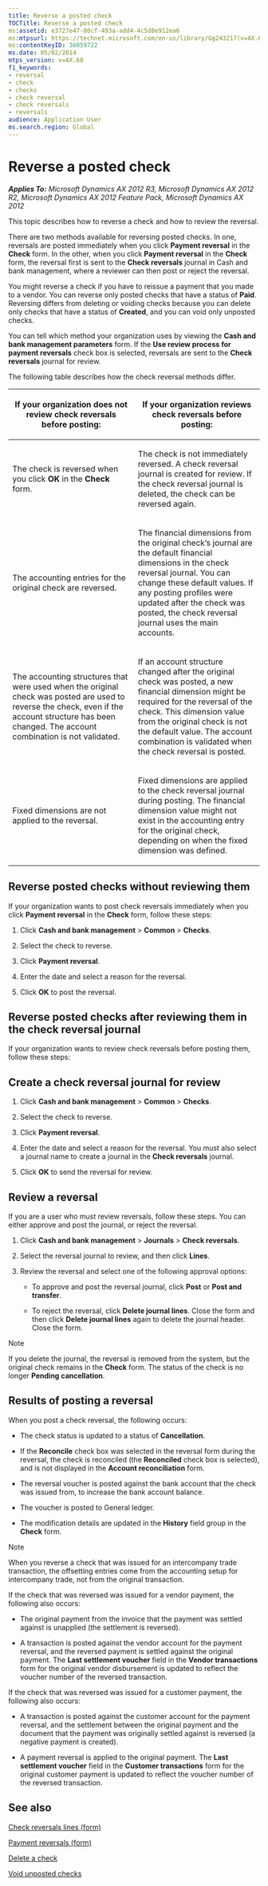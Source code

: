 ```yaml
---
title: Reverse a posted check
TOCTitle: Reverse a posted check
ms:assetid: e3727e47-80cf-493a-add4-4c5d8e912ea6
ms:mtpsurl: https://technet.microsoft.com/en-us/library/Gg243217(v=AX.60)
ms:contentKeyID: 36059722
ms.date: 05/02/2014
mtps_version: v=AX.60
f1_keywords:
- reversal
- check
- checks
- check reversal
- check reversals
- reversals
audience: Application User
ms.search.region: Global
---
```


# Reverse a posted check 


_**Applies To:** Microsoft Dynamics AX 2012 R3, Microsoft Dynamics AX 2012 R2, Microsoft Dynamics AX 2012 Feature Pack, Microsoft Dynamics AX 2012_

This topic describes how to reverse a check and how to review the reversal.

There are two methods available for reversing posted checks. In one, reversals are posted immediately when you click **Payment reversal** in the **Check** form. In the other, when you click **Payment reversal** in the **Check** form, the reversal first is sent to the **Check reversals** journal in Cash and bank management, where a reviewer can then post or reject the reversal.

You might reverse a check if you have to reissue a payment that you made to a vendor. You can reverse only posted checks that have a status of **Paid**. Reversing differs from deleting or voiding checks because you can delete only checks that have a status of **Created**, and you can void only unposted checks.

You can tell which method your organization uses by viewing the **Cash and bank management parameters** form. If the **Use review process for payment reversals** check box is selected, reversals are sent to the **Check reversals** journal for review.

The following table describes how the check reversal methods differ.

<table>
<colgroup>
<col style="width: 50%" />
<col style="width: 50%" />
</colgroup>
<thead>
<tr class="header">
<th><p>If your organization does not review check reversals before posting:</p></th>
<th><p>If your organization reviews check reversals before posting:</p></th>
</tr>
</thead>
<tbody>
<tr class="odd">
<td><p>The check is reversed when you click <strong>OK</strong> in the <strong>Check</strong> form.</p></td>
<td><p>The check is not immediately reversed. A check reversal journal is created for review. If the check reversal journal is deleted, the check can be reversed again.</p></td>
</tr>
<tr class="even">
<td><p>The accounting entries for the original check are reversed.</p></td>
<td><p>The financial dimensions from the original check’s journal are the default financial dimensions in the check reversal journal. You can change these default values. If any posting profiles were updated after the check was posted, the check reversal journal uses the main accounts.</p></td>
</tr>
<tr class="odd">
<td><p>The accounting structures that were used when the original check was posted are used to reverse the check, even if the account structure has been changed. The account combination is not validated.</p></td>
<td><p>If an account structure changed after the original check was posted, a new financial dimension might be required for the reversal of the check. This dimension value from the original check is not the default value. The account combination is validated when the check reversal is posted.</p></td>
</tr>
<tr class="even">
<td><p>Fixed dimensions are not applied to the reversal.</p></td>
<td><p>Fixed dimensions are applied to the check reversal journal during posting. The financial dimension value might not exist in the accounting entry for the original check, depending on when the fixed dimension was defined.</p></td>
</tr>
</tbody>
</table>


## Reverse posted checks without reviewing them

If your organization wants to post check reversals immediately when you click **Payment reversal** in the **Check** form, follow these steps:

1.  Click **Cash and bank management** \> **Common** \> **Checks**.

2.  Select the check to reverse.

3.  Click **Payment reversal**.

4.  Enter the date and select a reason for the reversal.

5.  Click **OK** to post the reversal.

## Reverse posted checks after reviewing them in the check reversal journal

If your organization wants to review check reversals before posting them, follow these steps:

## Create a check reversal journal for review

1.  Click **Cash and bank management** \> **Common** \> **Checks**.

2.  Select the check to reverse.

3.  Click **Payment reversal**.

4.  Enter the date and select a reason for the reversal. You must also select a journal name to create a journal in the **Check reversals** journal.

5.  Click **OK** to send the reversal for review.

## Review a reversal

If you are a user who must review reversals, follow these steps. You can either approve and post the journal, or reject the reversal.

1.  Click **Cash and bank management** \> **Journals** \> **Check reversals**.

2.  Select the reversal journal to review, and then click **Lines**.

3.  Review the reversal and select one of the following approval options:
    
      - To approve and post the reversal journal, click **Post** or **Post and transfer**.
    
      - To reject the reversal, click **Delete journal lines**. Close the form and then click **Delete journal lines** again to delete the journal header. Close the form.


> [!NOTE]
> <P>If you delete the journal, the reversal is removed from the system, but the original check remains in the <STRONG>Check</STRONG> form. The status of the check is no longer <STRONG>Pending cancellation</STRONG>.</P>



## Results of posting a reversal

When you post a check reversal, the following occurs:

  - The check status is updated to a status of **Cancellation**.

  - If the **Reconcile** check box was selected in the reversal form during the reversal, the check is reconciled (the **Reconciled** check box is selected), and is not displayed in the **Account reconciliation** form.

  - The reversal voucher is posted against the bank account that the check was issued from, to increase the bank account balance.

  - The voucher is posted to General ledger.

  - The modification details are updated in the **History** field group in the **Check** form.


> [!NOTE]
> <P>When you reverse a check that was issued for an intercompany trade transaction, the offsetting entries come from the accounting setup for intercompany trade, not from the original transaction.</P>



If the check that was reversed was issued for a vendor payment, the following also occurs:

  - The original payment from the invoice that the payment was settled against is unapplied (the settlement is reversed).

  - A transaction is posted against the vendor account for the payment reversal, and the reversed payment is settled against the original payment. The **Last settlement voucher** field in the **Vendor transactions** form for the original vendor disbursement is updated to reflect the voucher number of the reversed transaction.

If the check that was reversed was issued for a customer payment, the following also occurs:

  - A transaction is posted against the customer account for the payment reversal, and the settlement between the original payment and the document that the payment was originally settled against is reversed (a negative payment is created).

  - A payment reversal is applied to the original payment. The **Last settlement voucher** field in the **Customer transactions** form for the original customer payment is updated to reflect the voucher number of the reversed transaction.

## See also

[Check reversals lines (form)](https://technet.microsoft.com/en-us/library/hh209241\(v=ax.60\))

[Payment reversals (form)](https://technet.microsoft.com/en-us/library/hh208702\(v=ax.60\))

[Delete a check](delete-a-check.md)

[Void unposted checks](void-unposted-checks.md)

  


